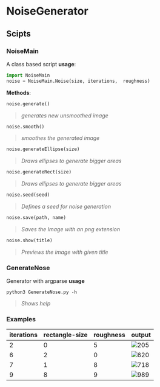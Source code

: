 # NoiseGenerator

## Scipts
### NoiseMain 
A class based script
**usage**:
```python
import NoiseMain
noise = NoiseMain.Noise(size, iterations,  roughness)
```  
**Methods**: 
```python
noise.generate()
``` 
>*generates new unsmoothed image*  
```python
noise.smooth()
``` 
>*smoothes the generated image*  
```python
noise.generateEllipse(size)
``` 
>*Draws ellipses to generate bigger areas*  
```python
noise.generateRect(size)
``` 
>*Draws ellipses to generate bigger areas*  
```python
noise.seed(seed)
``` 
>*Defines a seed for noise generation*  
```python
noise.save(path, name)
``` 
>*Saves the Image with an png extension*  
```python
noise.show(title)
``` 
>*Previews the image with given title*  
   
### GenerateNose
Generator with argparse
**usage**
```batch
python3 GenerateNose.py -h
```
>*Shows help*

### Examples
|iterations | rectangle-size | roughness | output |
|:---------- |:----------------|:-----------|--------|
|2|0|5|![205](https://i.imgur.com/RX32N3H.png)|
|6|2|0|![620](https://imgur.com/ZJOMRBC.png)|
|7|1|8|![718](https://imgur.com/sYIqVFX.png)|
|9|8|9|![989](https://imgur.com/oQreVbx.png)|
